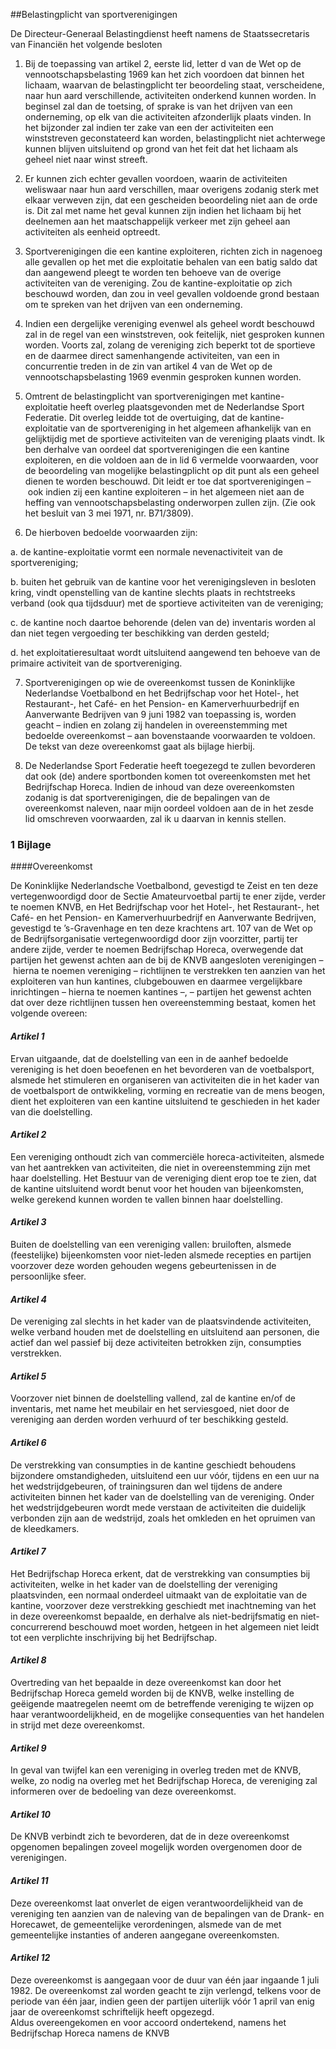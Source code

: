 <meta http-equiv='Content-Type' content='text/html; charset=utf-8' />

##Belastingplicht van sportverenigingen

De Directeur-Generaal Belastingdienst heeft namens de Staatssecretaris van Financiën het volgende besloten     

1. Bij de toepassing van artikel 2, eerste lid, letter d van de Wet op de vennootschapsbelasting 1969 kan het zich voordoen dat binnen het lichaam, waarvan de belastingplicht ter beoordeling staat, verscheidene, naar hun aard verschillende, activiteiten onderkend kunnen worden. In beginsel zal dan de toetsing, of sprake is van het drijven van een onderneming, op elk van die activiteiten afzonderlijk plaats vinden. In het bijzonder zal indien ter zake van een der activiteiten een winststreven geconstateerd kan worden, belastingplicht niet achterwege kunnen blijven uitsluitend op grond van het feit dat het lichaam als geheel niet naar winst streeft.  

2. Er kunnen zich echter gevallen voordoen, waarin de activiteiten weliswaar naar hun aard verschillen, maar overigens zodanig sterk met elkaar verweven zijn, dat een gescheiden beoordeling niet aan de orde is. Dit zal met name het geval kunnen zijn indien het lichaam bij het deelnemen aan het maatschappelijk verkeer met zijn geheel aan activiteiten als eenheid optreedt.  

3. Sportverenigingen die een kantine exploiteren, richten zich in nagenoeg alle gevallen op het met die exploitatie behalen van een batig saldo dat dan aangewend pleegt te worden ten behoeve van de overige activiteiten van de vereniging. Zou de kantine-exploitatie op zich beschouwd worden, dan zou in veel gevallen voldoende grond bestaan om te spreken van het drijven van een onderneming.  

4. Indien een dergelijke vereniging evenwel als geheel wordt beschouwd zal in de regel van een winststreven, ook feitelijk, niet gesproken kunnen worden. Voorts zal, zolang de vereniging zich beperkt tot de sportieve en de daarmee direct samenhangende activiteiten, van een in concurrentie treden in de zin van artikel 4 van de Wet op de vennootschapsbelasting 1969 evenmin gesproken kunnen worden.  

5. Omtrent de belastingplicht van sportverenigingen met kantine-exploitatie heeft overleg plaatsgevonden met de Nederlandse Sport Federatie. Dit overleg leidde tot de overtuiging, dat de kantine-exploitatie van de sportvereniging in het algemeen afhankelijk van en gelijktijdig met de sportieve activiteiten van de vereniging plaats vindt. Ik ben derhalve van oordeel dat sportverenigingen die een kantine exploiteren, en die voldoen aan de in lid 6 vermelde voorwaarden, voor de beoordeling van mogelijke belastingplicht op dit punt als een geheel dienen te worden beschouwd. Dit leidt er toe dat sportverenigingen – ook indien zij een kantine exploiteren – in het algemeen niet aan de heffing van vennootschapsbelasting onderworpen zullen zijn. (Zie ook het besluit van 3 mei 1971, nr. B71/3809).  

6. De hierboven bedoelde voorwaarden zijn: 

a. de kantine-exploitatie vormt een normale nevenactiviteit van de sportvereniging;  

b. buiten het gebruik van de kantine voor het verenigingsleven in besloten kring, vindt openstelling van de kantine slechts plaats in rechtstreeks verband (ook qua tijdsduur) met de sportieve activiteiten van de vereniging;  

c. de kantine noch daartoe behorende (delen van de) inventaris worden al dan niet tegen vergoeding ter beschikking van derden gesteld;  

d. het exploitatieresultaat wordt uitsluitend aangewend ten behoeve van de primaire activiteit van de sportvereniging.    

7. Sportverenigingen op wie de overeenkomst tussen de Koninklijke Nederlandse Voetbalbond en het Bedrijfschap voor het Hotel-, het Restaurant-, het Café- en het Pension- en Kamerverhuurbedrijf en Aanverwante Bedrijven van 9 juni 1982 van toepassing is, worden geacht – indien en zolang zij handelen in overeenstemming met bedoelde overeenkomst – aan bovenstaande voorwaarden te voldoen. De tekst van deze overeenkomst gaat als bijlage hierbij.  

8. De Nederlandse Sport Federatie heeft toegezegd te zullen bevorderen dat ook (de) andere sportbonden komen tot overeenkomsten met het Bedrijfschap Horeca. Indien de inhoud van deze overeenkomsten zodanig is dat sportverenigingen, die de bepalingen van de overeenkomst naleven, naar mijn oordeel voldoen aan de in het zesde lid omschreven voorwaarden, zal ik u daarvan in kennis stellen.     

### 1  Bijlage  

####Overeenkomst

De Koninklijke Nederlandsche Voetbalbond, gevestigd te Zeist en ten deze vertegenwoordigd door de Sectie Amateurvoetbal partij te ener zijde, verder te noemen KNVB, en Het Bedrijfschap voor het Hotel-, het Restaurant-, het Café- en het Pension- en Kamerverhuurbedrijf en Aanverwante Bedrijven, gevestigd te ’s-Gravenhage en ten deze krachtens art. 107 van de Wet op de Bedrijfsorganisatie vertegenwoordigd door zijn voorzitter, partij ter andere zijde, verder te noemen Bedrijfschap Horeca, overwegende dat partijen het gewenst achten aan de bij de KNVB aangesloten verenigingen – hierna te noemen vereniging – richtlijnen te verstrekken ten aanzien van het exploiteren van hun kantines, clubgebouwen en daarmee vergelijkbare inrichtingen – hierna te noemen kantines –, – partijen het gewenst achten dat over deze richtlijnen tussen hen overeenstemming bestaat, komen het volgende overeen: 

#### *Artikel 1* 

Ervan uitgaande, dat de doelstelling van een in de aanhef bedoelde vereniging is het doen beoefenen en het bevorderen van de voetbalsport, alsmede het stimuleren en organiseren van activiteiten die in het kader van de voetbalsport de ontwikkeling, vorming en recreatie van de mens beogen, dient het exploiteren van een kantine uitsluitend te geschieden in het kader van die doelstelling.  

#### *Artikel 2* 

Een vereniging onthoudt zich van commerciële horeca-activiteiten, alsmede van het aantrekken van activiteiten, die niet in overeenstemming zijn met haar doelstelling. Het Bestuur van de vereniging dient erop toe te zien, dat de kantine uitsluitend wordt benut voor het houden van bijeenkomsten, welke gerekend kunnen worden te vallen binnen haar doelstelling.  

#### *Artikel 3* 

Buiten de doelstelling van een vereniging vallen: bruiloften, alsmede (feestelijke) bijeenkomsten voor niet-leden alsmede recepties en partijen voorzover deze worden gehouden wegens gebeurtenissen in de persoonlijke sfeer.  

#### *Artikel 4* 

De vereniging zal slechts in het kader van de plaatsvindende activiteiten, welke verband houden met de doelstelling en uitsluitend aan personen, die actief dan wel passief bij deze activiteiten betrokken zijn, consumpties verstrekken.  

#### *Artikel 5* 

Voorzover niet binnen de doelstelling vallend, zal de kantine en/of de inventaris, met name het meubilair en het serviesgoed, niet door de vereniging aan derden worden verhuurd of ter beschikking gesteld.  

#### *Artikel 6* 

De verstrekking van consumpties in de kantine geschiedt behoudens bijzondere omstandigheden, uitsluitend een uur vóór, tijdens en een uur na het wedstrijdgebeuren, of trainingsuren dan wel tijdens de andere activiteiten binnen het kader van de doelstelling van de vereniging. Onder het wedstrijdgebeuren wordt mede verstaan de activiteiten die duidelijk verbonden zijn aan de wedstrijd, zoals het omkleden en het opruimen van de kleedkamers.  

#### *Artikel 7* 

Het Bedrijfschap Horeca erkent, dat de verstrekking van consumpties bij activiteiten, welke in het kader van de doelstelling der vereniging plaatsvinden, een normaal onderdeel uitmaakt van de exploitatie van de kantine, voorzover deze verstrekking geschiedt met inachtneming van het in deze overeenkomst bepaalde, en derhalve als niet-bedrijfsmatig en niet-concurrerend beschouwd moet worden, hetgeen in het algemeen niet leidt tot een verplichte inschrijving bij het Bedrijfschap.  

#### *Artikel 8* 

Overtreding van het bepaalde in deze overeenkomst kan door het Bedrijfschap Horeca gemeld worden bij de KNVB, welke instelling de geëigende maatregelen neemt om de betreffende vereniging te wijzen op haar verantwoordelijkheid, en de mogelijke consequenties van het handelen in strijd met deze overeenkomst.  

#### *Artikel 9* 

In geval van twijfel kan een vereniging in overleg treden met de KNVB, welke, zo nodig na overleg met het Bedrijfschap Horeca, de vereniging zal informeren over de bedoeling van deze overeenkomst.  

#### *Artikel 10* 

De KNVB verbindt zich te bevorderen, dat de in deze overeenkomst opgenomen bepalingen zoveel mogelijk worden overgenomen door de verenigingen.  

#### *Artikel 11* 

Deze overeenkomst laat onverlet de eigen verantwoordelijkheid van de vereniging ten aanzien van de naleving van de bepalingen van de Drank- en Horecawet, de gemeentelijke verordeningen, alsmede van de met gemeentelijke instanties of anderen aangegane overeenkomsten.  

#### *Artikel 12* 

Deze overeenkomst is aangegaan voor de duur van één jaar ingaande 1 juli 1982. De overeenkomst zal worden geacht te zijn verlengd, telkens voor de periode van één jaar, indien geen der partijen uiterlijk vóór 1 april van enig jaar de overeenkomst schriftelijk heeft opgezegd.  
Aldus overeengekomen en voor accoord ondertekend, namens het Bedrijfschap Horeca namens de KNVB 
